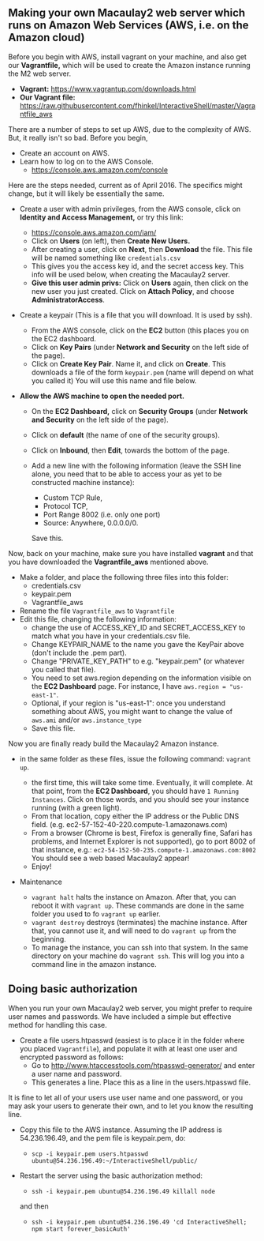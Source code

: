 Making your own Macaulay2 web server which runs on Amazon Web Services (AWS, i.e. on the Amazon cloud)
------------------------------------------


Before you begin with AWS, install vagrant on your machine,
and also get our **Vagrantfile,** which will be used to
create the Amazon instance running the M2 web server.
* **Vagrant:** https://www.vagrantup.com/downloads.html
* **Our Vagrant file:** https://raw.githubusercontent.com/fhinkel/InteractiveShell/master/Vagrantfile_aws

There are a number of steps to set up AWS,
due to the complexity of AWS.  But, it really isn't
so bad.  Before you begin,

* Create an account on AWS.
* Learn how to log on to the AWS Console.
  * https://console.aws.amazon.com/console

Here are the steps needed, current as of April 2016.  The
specifics might change, but it will likely be essentially the same.

* Create a user with admin privileges, from the AWS console, click on
 **Identity and Access Management,** or try this link:
  * https://console.aws.amazon.com/iam/
  * Click on **Users** (on left), then **Create New Users.**
  * After creating a user, click on **Next**, then **Download** the file.
  This file will be named something like `credentials.csv`
  * This gives you the access key id, and the secret access key.  This info
  will be used below, when creating the Macaulay2 server.
  * **Give this user admin privs:** Click on **Users** again, then click on the
  new user you just created. Click on **Attach Policy**, and choose
  **AdministratorAccess**.

* Create a keypair (This is a file that you will download. It is used by ssh).
  * From the AWS console, click on the **EC2** button (this places you on the EC2
  dashboard.
  * Click on **Key Pairs** (under **Network and Security** on the
  left side of the page).
  * Click on **Create Key Pair**.  Name it, and click on **Create**.
  This downloads a file of the form `keypair.pem` (name will depend on what you called it)
  You will use this name and file below.

* **Allow the AWS machine to open the needed port.**
  * On the **EC2 Dashboard,** click on **Security Groups** (under **Network and Security** on the
      left side of the page).
  * Click on **default** (the name of one of the security groups).
  * Click on **Inbound**, then **Edit**, towards the bottom of the page.
  * Add a new line with the following information (leave the SSH line alone, you
  need that to be able to access your as yet to be constructed machine instance):
    * Custom TCP Rule,
    * Protocol TCP,
    * Port Range 8002 (i.e. only one port)
    * Source: Anywhere, 0.0.0.0/0.

    Save this.

Now, back on your machine, make sure you have installed **vagrant**
and that you have downloaded the **Vagrantfile_aws** mentioned above.

* Make a folder, and place the following three files into this folder:
  * credentials.csv
  * keypair.pem
  * Vagrantfile_aws
* Rename the file `Vagrantfile_aws` to `Vagrantfile`
* Edit this file, changing the following information:
  * change the use of ACCESS_KEY_ID and SECRET_ACCESS_KEY to match
   what you have in your credentials.csv file.
  * Change KEYPAIR_NAME to the name you gave the KeyPair above
  (don't include the .pem part).
  * Change "PRIVATE_KEY_PATH" to e.g. "keypair.pem" (or whatever
  you called that file).
  * You need to set aws.region depending on the information
  visible on the **EC2 Dashboard** page.  For instance, I have
  `aws.region = "us-east-1"`.
  * Optional, if your region is "us-east-1": once you understand something about AWS, you might
  want to change the value of `aws.ami` and/or `aws.instance_type`
  * Save this file.

Now you are finally ready build the Macaulay2 Amazon instance.

* in the same folder as these files, issue the following command:
`vagrant up`.
  * the first time, this will take some time.  Eventually, it will
  complete.  At that point, from the **EC2 Dashboard**, you should
  have `1 Running Instances`.  Click on those words, and you should see
  your instance running (with a green light).
  * From that location, copy either the IP address or the
  Public DNS field.  (e.g. ec2-57-152-40-220.compute-1.amazonaws.com)
  * From a browser (Chrome is best, Firefox is generally fine, Safari has problems,
  and Internet Explorer is not supported), go to port 8002 of that
  instance, e.g.:
  `ec2-54-152-50-235.compute-1.amazonaws.com:8002`
  You should see a web based Macaulay2 appear!
  * Enjoy!

* Maintenance
  * `vagrant halt` halts the instance on Amazon.  After that, you can
  reboot it with `vagrant up`.  These commands are done in the same
  folder you used to fo `vagrant up` earlier.
  * `vagrant destroy` destroys (terminates) the machine instance.
  After that, you cannot use it, and will need to do `vagrant up`
  from the beginning.
  * To manage the instance, you can ssh into that system.  In the
  same directory on your machine do `vagrant ssh`.  This will
  log you into a command line in the amazon instance.

Doing basic authorization
--------------------------

  When you run your own Macaulay2 web server, you might prefer to require user names and passwords.
  We have included a simple but effective method for handling this case.

  * Create a file users.htpasswd (easiest is to place it in the folder where you placed `Vagrantfile`),
    and populate it with at least one user and encrypted password as follows:
    * Go to http://www.htaccesstools.com/htpasswd-generator/ and enter a user name and password.
    * This generates a line.  Place this as a line in the users.htpasswd file.

  It is fine to let all of your users use user name and one password, or you may ask your users to generate their own,
  and to let you know the resulting line.

  * Copy this file to the AWS instance.  Assuming the IP address is 54.236.196.49, and the pem file is keypair.pem, do:
      * `scp -i keypair.pem users.htpasswd ubuntu@54.236.196.49:~/InteractiveShell/public/`
  * Restart the server using the basic authorization method:
      * `ssh -i keypair.pem ubuntu@54.236.196.49 killall node`

      and then
      * `ssh -i keypair.pem ubuntu@54.236.196.49 'cd InteractiveShell; npm start forever_basicAuth'`
